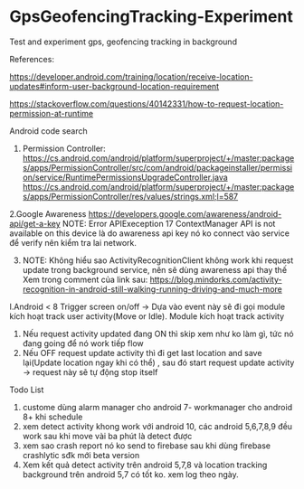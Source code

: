 # GpsGeofencingTracking-Experiment
Test and experiment gps, geofencing tracking in background

References:

https://developer.android.com/training/location/receive-location-updates#inform-user-background-location-requirement

https://stackoverflow.com/questions/40142331/how-to-request-location-permission-at-runtime

Android code search

1. Permission Controller:
https://cs.android.com/android/platform/superproject/+/master:packages/apps/PermissionController/src/com/android/packageinstaller/permission/service/RuntimePermissionsUpgradeController.java
https://cs.android.com/android/platform/superproject/+/master:packages/apps/PermissionController/res/values/strings.xml;l=587

2.Google Awareness
https://developers.google.com/awareness/android-api/get-a-key
NOTE: Error APIExeception 17 ContextManager API is not available on this device là do awareness api key nó ko connect vào service để verify
nên kiểm tra lai network.

3. NOTE: Không hiểu sao ActivityRecognitionClient không work khi request update trong background service, nên sẽ dùng awareness api thay thế
Xem trong comment của link sau:
https://blog.mindorks.com/activity-recognition-in-android-still-walking-running-driving-and-much-more

I.Android < 8
Trigger screen on/off -> Dựa vào event này sẽ đi gọi module kích hoạt track user activity(Move or Idle).
Module kích hoạt track activity
1. Nếu request activity updated đang ON thì skip xem như ko làm gì, tức nó đang going để nó work tiếp flow
2. Nếu OFF request update activity thì đi get last location and save lại(Update location ngay khi có thể) , sau đó start request update activity -> request này sẽ tự động stop itself


Todo List
1. custome dùng alarm manager cho android 7- workmanager cho android 8+ khi schedule
2. xem detect activity khong work với android 10, các android 5,6,7,8,9 đều work sau khi move vài ba phút là detect được
3. xem sao crash report nó ko send to firebase sau khi dùng firebase crashlytic sđk mới beta version
4. Xem kết quả detect activity trên android 5,7,8 và location tracking background trên android 5,7 có tốt ko. xem log theo ngày.
